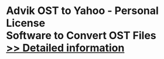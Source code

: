 # Advik OST to Yahoo - Personal License<br />Software to Convert OST Files<br />[>> Detailed information](https://secure.shareit.com/shareit/product.html?productid=300807100&affiliateid=200057808)